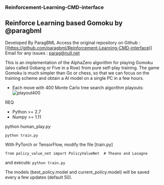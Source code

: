 ### Reinforcement-Learning-CMD-interface
## Reinforce Learning based Gomoku by @paragbml

Developed By ParagBML Access the original repository on Github : [(https://github.com/paragbml/Reinforcement-Learning-CMD-interface)]
Email for any issues : parag@null.net


This is an implementation of the AlphaZero algorithm for playing Gomoku (also called Gobang or Five in a Row) from pure self-play training. The game Gomoku is much simpler than Go or chess, so that we can focus on the training scheme and obtain a AI model on a single PC in a few hours. 

- Each move with 400 Monte Carlo tree search algorithm playouts:  
![playout400](https://raw.githubusercontent.com/junxiaosong/AlphaZero_Gomoku/master/playout400.gif)

REQ
- Python >= 2.7
- Numpy >= 1.11


python human_play.py  
```
python train.py
```
With PyTorch or TensorFlow, modify the file [train.py]
```
from policy_value_net import PolicyValueNet  # Theano and Lasagne
```
and execute: ``python train.py``

The models (best_policy.model and current_policy.model) will be saved every a few updates (default 50).  

